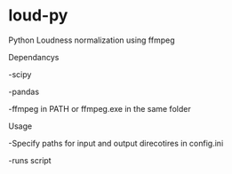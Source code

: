 # loud-py
Python Loudness normalization using ffmpeg




Dependancys

-scipy

-pandas

-ffmpeg in PATH or ffmpeg.exe in the same folder 


Usage

-Specify paths for input and output direcotires in config.ini

-runs script 





